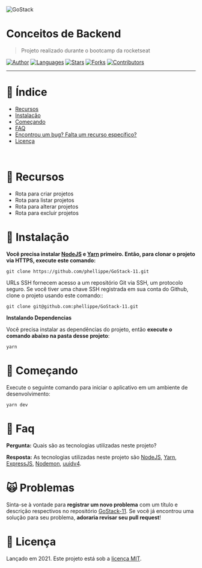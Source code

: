 <img alt="GoStack" src="https://github.com/phellippe/GoStack-11/blob/main/logo/gostack-rocketseat.png" />


# Conceitos de Backend

> Projeto realizado durante o bootcamp da rocketseat

[![Author](https://img.shields.io/badge/author-phellippe-662d91?style=flat-square)](https://github.com/phellippe)
[![Languages](https://img.shields.io/github/languages/count/phellippe/GoStack-11?color=%23662d91&style=flat-square)](#)
[![Stars](https://img.shields.io/github/stars/phellippe/GoStack-11?color=662d91&style=flat-square)](https://github.com/phellippe/GoStack-11/stargazers)
[![Forks](https://img.shields.io/github/forks/phellippe/GoStack-11?color=%23662d91&style=flat-square)](https://github.com/phellippe/GoStack-11/network/members)
[![Contributors](https://img.shields.io/github/contributors/phellippe/GoStack-11?color=662d91&style=flat-square)](https://github.com/phellippe/GoStack-11//graphs/contributors)

---

# :pushpin: Índice

* [Recursos](#rocket-recursos)
* [Instalação](#construction_worker-instalação)
* [Começando](#runner-começando)
* [FAQ](#postbox-faq)
* [Encontrou um bug? Falta um recurso específico?](#scream_cat-problemas)
* [Licença](#closed_book-licença)

<br />

# :rocket: Recursos

* Rota para criar projetos
* Rota para listar projetos
* Rota para alterar projetos
* Rota para excluir projetos

# :construction_worker: Instalação
**Você precisa instalar [NodeJS](https://nodejs.org/en/) e [Yarn](https://yarnpkg.com/) primeiro. Então, para clonar o projeto via HTTPS, execute este comando:**

```git clone https://github.com/phellippe/GoStack-11.git```

URLs SSH fornecem acesso a um repositório Git via SSH, um protocolo seguro. Se você tiver uma chave SSH registrada em sua conta do Github, clone o projeto usando este comando::

```git clone git@github.com:phellippe/GoStack-11.git```

**Instalando Dependencias**

Você precisa instalar as dependências do projeto, então **execute o comando abaixo na pasta desse projeto**:

```yarn```

# :runner: Começando

Execute o seguinte comando para iniciar o aplicativo em um ambiente de desenvolvimento:

```yarn dev```


# :postbox: Faq

**Pergunta:** Quais são as tecnologias utilizadas neste projeto?

**Resposta:** 
As tecnologias utilizadas neste projeto são [NodeJS](https://nodejs.org/en/), [Yarn](https://yarnpkg.com/), [ExpressJS](https://expressjs.com/pt-br/), [Nodemon](https://nodemon.io/), [uuidv4](https://www.npmjs.com/package/uuidv4).

# :scream_cat: Problemas

Sinta-se à vontade para **registrar um novo problema** com um título e descrição respectivos no repositório [GoStack-11](https://github.com/phellippe/GoStack-11/issues). Se você já encontrou uma solução para seu problema, **adoraria revisar seu pull request**!

# :closed_book: Licença

Lançado em 2021.
Este projeto está sob a [licença MIT](https://github.com/phellippe/GoStack-11/blob/main/LICENSE).